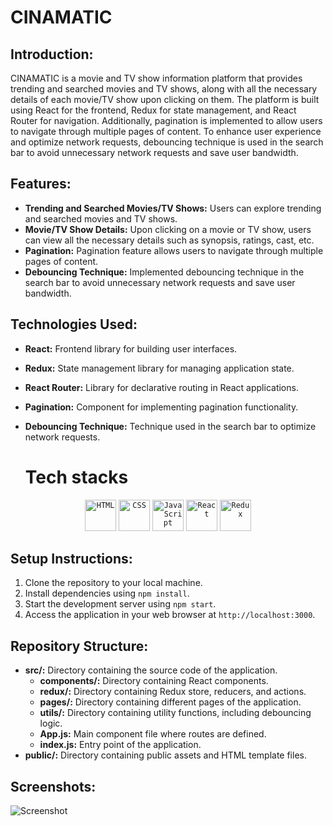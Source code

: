 # CINAMATIC

## Introduction:
CINAMATIC is a movie and TV show information platform that provides trending and searched movies and TV shows, along with all the necessary details of each movie/TV show upon clicking on them. The platform is built using React for the frontend, Redux for state management, and React Router for navigation. Additionally, pagination is implemented to allow users to navigate through multiple pages of content. To enhance user experience and optimize network requests, debouncing technique is used in the search bar to avoid unnecessary network requests and save user bandwidth.

## Features:
- **Trending and Searched Movies/TV Shows:** Users can explore trending and searched movies and TV shows.
- **Movie/TV Show Details:** Upon clicking on a movie or TV show, users can view all the necessary details such as synopsis, ratings, cast, etc.
- **Pagination:** Pagination feature allows users to navigate through multiple pages of content.
- **Debouncing Technique:** Implemented debouncing technique in the search bar to avoid unnecessary network requests and save user bandwidth.

## Technologies Used:
- **React:** Frontend library for building user interfaces.
- **Redux:** State management library for managing application state.
- **React Router:** Library for declarative routing in React applications.
- **Pagination:** Component for implementing pagination functionality.
- **Debouncing Technique:** Technique used in the search bar to optimize network requests.

  # Tech stacks 
<div align="center">
	<code><img width="50" src="https://user-images.githubusercontent.com/25181517/192158954-f88b5814-d510-4564-b285-dff7d6400dad.png" alt="HTML" title="HTML"/></code>
	<code><img width="50" src="https://user-images.githubusercontent.com/25181517/183898674-75a4a1b1-f960-4ea9-abcb-637170a00a75.png" alt="CSS" title="CSS"/></code>
	<code><img width="50" src="https://user-images.githubusercontent.com/25181517/117447155-6a868a00-af3d-11eb-9cfe-245df15c9f3f.png" alt="JavaScript" title="JavaScript"/></code>
	<code><img width="50" src="https://user-images.githubusercontent.com/25181517/183897015-94a058a6-b86e-4e42-a37f-bf92061753e5.png" alt="React" title="React"/></code>
	<code><img width="50" src="https://user-images.githubusercontent.com/25181517/187896150-cc1dcb12-d490-445c-8e4d-1275cd2388d6.png" alt="Redux" title="Redux"/></code>
</div>




## Setup Instructions:
1. Clone the repository to your local machine.
2. Install dependencies using `npm install`.
3. Start the development server using `npm start`.
4. Access the application in your web browser at `http://localhost:3000`.

## Repository Structure:
- **src/:** Directory containing the source code of the application.
  - **components/:** Directory containing React components.
  - **redux/:** Directory containing Redux store, reducers, and actions.
  - **pages/:** Directory containing different pages of the application.
  - **utils/:** Directory containing utility functions, including debouncing logic.
  - **App.js:** Main component file where routes are defined.
  - **index.js:** Entry point of the application.
- **public/:** Directory containing public assets and HTML template files.

## Screenshots:
![Screenshot ](https://github.com/ankitkanojiya07/cinematic/assets/94682775/dc2f76b0-8712-4278-9d02-c1656bf983a8)



